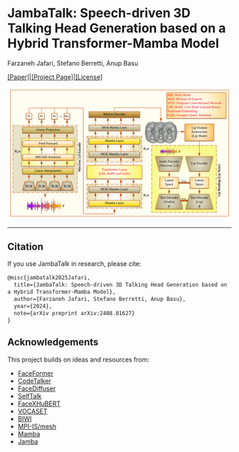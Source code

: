 # JambaTalk: Speech-driven 3D Talking Head Generation based on a Hybrid Transformer-Mamba Model
Farzaneh Jafari, Stefano Berretti, Anup Basu

[[Paper]](https://arxiv.org/pdf/2408.01627)|[[Project Page]](https://farzanehjafari1987.github.io/JambaTalk.github.io/)|[[License]](https://github.com/FarzanehJafari1987/JambaTalk/blob/main/LICENSE)

![Jambatalk release](./JambaTalk.png)

---

## **Citation**
If you use JambaTalk in research, please cite:

```
@misc{jambatalk2025Jafari,
  title={JambaTalk: Speech-driven 3D Talking Head Generation based on a Hybrid Transformer-Mamba Model},
  author={Farzaneh Jafari, Stefano Berretti, Anup Basu},
  year={2024},
  note={arXiv preprint arXiv:2408.01627}
}
```
## **Acknowledgements**
This project builds on ideas and resources from:
- [FaceFormer](https://github.com/EvelynFan/FaceFormer)
- [CodeTalker](https://github.com/Doubiiu/CodeTalker)
- [FaceDiffuser](https://github.com/uuembodiedsocialai/FaceDiffuser)
- [SelfTalk](https://github.com/psyai-net/SelfTalk_release/tree/main)
- [FaceXHuBERT](https://github.com/galib360/FaceXHuBERT)
- [VOCASET](https://voca.is.tue.mpg.de/)
- [BIWI](https://github.com/Doubiiu/CodeTalker/blob/main/BIWI/README.md)
- [MPI-IS/mesh](https://github.com/MPI-IS/mesh)
- [Mamba](https://github.com/state-spaces/mamba)
- [Jamba](https://github.com/kyegomez/Jamba)
